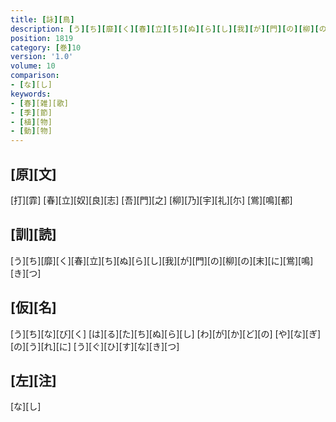 ```yaml
---
title: [詠][鳥]
description: [う][ち][靡][く][春][立][ち][ぬ][ら][し][我][が][門][の][柳][の][末][に][鴬][鳴][き][つ]
position: 1819
category: [巻]10
version: '1.0'
volume: 10
comparison:
- [な][し]
keywords:
- [春][雑][歌]
- [季][節]
- [植][物]
- [動][物]
---
```


## [原][文]

[打][霏] [春][立][奴][良][志] [吾][門][之] [柳][乃][宇][礼][尓] [鴬][鳴][都]

## [訓][読]

[う][ち][靡][く][春][立][ち][ぬ][ら][し][我][が][門][の][柳][の][末][に][鴬][鳴][き][つ]

## [仮][名]

[う][ち][な][び][く] [は][る][た][ち][ぬ][ら][し] [わ][が][か][ど][の] [や][な][ぎ][の][う][れ][に] [う][ぐ][ひ][す][な][き][つ]

## [左][注]

[な][し]
